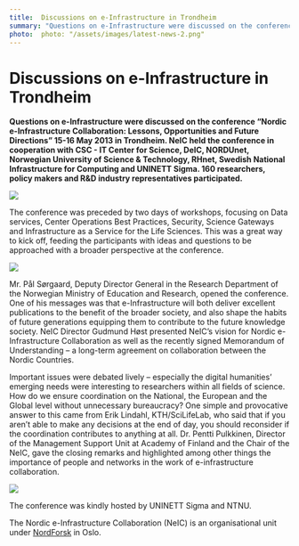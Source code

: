 ```yaml
---
title:  Discussions on e-Infrastructure in Trondheim 
summary: "Questions on e-Infrastructure were discussed on the conference “Nordic e-Infrastructure Collaboration: Lessons, Opportunities and Future Directions” 15-16 May 2013 in Trondheim. NeIC held the conference in cooperation with CSC - IT Center for Science, DeIC, NORDUnet, Norwegian University of Science & Technology, RHnet, Swedish National Infrastructure for Computing and UNINETT Sigma. 160 researchers, policy makers and R&D industry representatives participated."
photo:  photo: "/assets/images/latest-news-2.png"
---
```


Discussions on e-Infrastructure in Trondheim
============================================

**Questions on e-Infrastructure were discussed on the conference “Nordic e-Infrastructure Collaboration: Lessons, Opportunities and Future Directions” 15-16 May 2013 in Trondheim. NeIC held the conference in cooperation with CSC - IT Center for Science, DeIC, NORDUnet, Norwegian University of Science & Technology, RHnet, Swedish National Infrastructure for Computing and UNINETT Sigma. 160 researchers, policy makers and R&D industry representatives participated.**

<a href="{% include baseurl %}/assets/images/news/neic2013.jpeg"> <img class="smallpic" src="{% include baseurl %}/assets/images/news/neic2013-mini.jpeg"> </a>

The conference was preceded by two days of workshops, focusing on Data services, Center Operations Best Practices, Security, Science Gateways and Infrastructure as a Service for the Life Sciences. This was a great way to kick off, feeding the participants with ideas and questions to be approached with a broader perspective at the conference.

<img class="smallpic" src="{% include baseurl %}/assets/images/news/neic2013-conf1-mini.jpg">

Mr. Pål Sørgaard, Deputy Director General in the Research Department of the Norwegian Ministry of Education and Research, opened the conference. One of his messages was that e-Infrastructure will both deliver excellent publications to the benefit of the broader society, and also shape the habits of future generations equipping them to contribute to the future knowledge society. NeIC Director Gudmund Høst presented NeIC’s vision for Nordic e-Infrastructure Collaboration as well as the recently signed Memorandum of Understanding – a long-term agreement on collaboration between the Nordic Countries.

Important issues were debated lively – especially the digital humanities’ emerging needs were interesting to researchers within all fields of science. How do we ensure coordination on the National, the European and the Global level without unnecessary bureaucracy? One simple and provocative answer to this came from Erik Lindahl, KTH/SciLifeLab, who said that if you aren’t able to make any decisions at the end of day, you should reconsider if the coordination contributes to anything at all. Dr. Pentti Pulkkinen, Director of the Management Support Unit at Academy of Finland and the Chair of the NeIC, gave the closing remarks and highlighted among other things the importance of people and networks in the work of e-infrastructure collaboration.

<img class="smallpic" src="{% include baseurl %}/assets/images/news/neic2013-conf3-mini.jpg">

The conference was kindly hosted by UNINETT Sigma and NTNU.

The Nordic e-Infrastructure Collaboration (NeIC) is an organisational unit under [NordForsk](http://nordforsk.org/) in Oslo.
